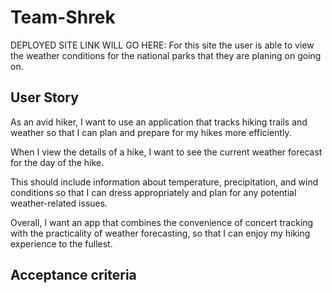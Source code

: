 # Team-Shrek
DEPLOYED SITE LINK WILL GO HERE: 
For this site the user is able to view the weather conditions for the national parks that they are planing on going on.  

## User Story 
As an avid hiker, I want to use an application that tracks hiking trails and weather so that I can plan and prepare for my hikes more efficiently.

When I view the details of a hike, I want to see the current weather forecast for the day of the hike.

This should include information about temperature, precipitation, and wind conditions so that I can dress appropriately and plan for any potential weather-related issues.

Overall, I want an app that combines the convenience of concert tracking with the practicality of weather forecasting, so that I can enjoy my hiking experience to the fullest.


## Acceptance criteria 



